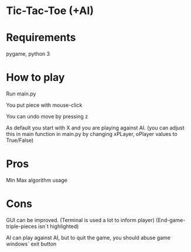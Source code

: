 # Tic-Tac-Toe (+AI)

# Requirements
pygame, python 3

# How to play
Run main.py

You put piece with mouse-click

You can undo move by pressing z

As default you start with X and you are playing against AI. (you can adjust this in main function in main.py by changing xPLayer, oPlayer values to True/False)

# Pros
Min Max algorithm usage

# Cons
GUI can be improved. 
   (Terminal is used a lot to inform player)
   (End-game-triple-pieces isn´t highlighted)

AI can play against AI, but to quit the game, you should abuse game windows´ exit button
